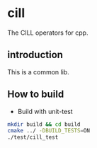 # cill
The CILL operators for cpp.

## introduction
This is a common lib.

## How to build
* Build with unit-test
```bash
mkdir build && cd build
cmake ../ -DBUILD_TESTS=ON
./test/cill_test
```
